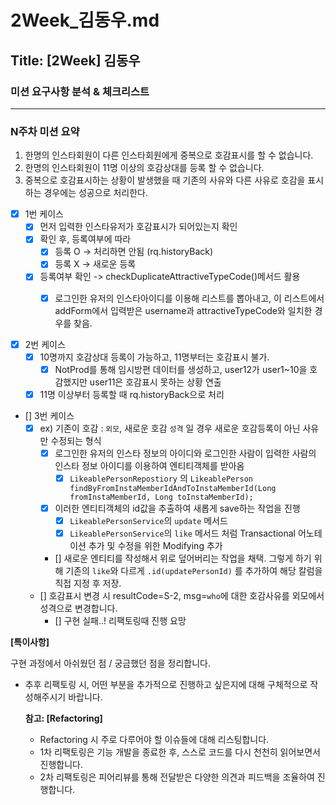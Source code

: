 # 2Week_김동우.md

## Title: [2Week] 김동우

### 미션 요구사항 분석 & 체크리스트

---

### N주차 미션 요약

1. 한명의 인스타회원이 다른 인스타회원에게 중복으로 호감표시를 할 수 없습니다.
2. 한명의 인스타회원이 11명 이상의 호감상대를 등록 할 수 없습니다.
3. 중복으로 호감표시하는 상황이 발생했을 때 기존의 사유와 다른 사유로 호감을 표시하는 경우에는 성공으로 처리한다.

- [x] 1번 케이스
    - [x] 먼저 입력한 인스타유저가 호감표시가 되어있는지 확인
    - [x] 확인 후, 등록여부에 따라
        - [x] 등록 O -> 처리하면 안됨 (rq.historyBack)
        - [x] 등록 X -> 새로운 등록
    - [x] 등록여부 확인 -> checkDuplicateAttractiveTypeCode()메서드 활용
        - [x] 로그인한 유저의 인스타아이디를 이용해 리스트를 뽑아내고, 이 리스트에서 addForm에서 입력받은 username과 attractiveTypeCode와 일치한 경우를 찾음.


- [x] 2번 케이스
    - [x] 10명까지 호감상대 등록이 가능하고, 11명부터는 호감표시 불가.
        - [x] NotProd를 통해 임시방편 데이터를 생성하고, user12가 user1~10을 호감했지만 user11은 호감표시 못하는 상황 연출
    - [x] 11명 이상부터 등록할 때 rq.historyBack으로 처리

- [] 3번 케이스
    - [x] ex) 기존이 호감 : `외모`, 새로운 호감 `성격` 일 경우 새로운 호감등록이 아닌 사유만 수정되는 형식
        - [x] 로그인한 유저의 인스타 정보의 아이디와 로그인한 사람이 입력한 사람의 인스타 정보 아이디를 이용하여 엔티티객체를 받아옴
            - [x] `LikeablePersonRepostiory`
              의 `LikeablePerson findByFromInstaMemberIdAndToInstaMemberId(Long fromInstaMemberId, Long toInstaMemberId);`
        - [x] 이러한 엔티티객체의 id값을 추출하여 새롭게 save하는 작업을 진행
            - [x] `LikeablePersonService`의 `update` 메서드
            - [x] `LikeablePersonService`의 `like` 메서드 처럼 Transactional 어노테이션 추가 및 수정을 위한 Modifying 추가
        - [] 새로운 엔티티를 작성해서 위로 덮어버리는 작업을 채택. 그렇게 하기 위해 기존의 `like`와 다르게 `.id(updatePersonId)` 를 추가하여 해당 칼럼을 직접 지정 후 저장.
    - [] 호감표시 변경 시 resultCode=S-2, msg=`who`에 대한 호감사유를 외모에서 성격으로 변경합니다.
        - [] 구현 실패..! 리팩토링때 진행 요망

**[특이사항]**

구현 과정에서 아쉬웠던 점 / 궁금했던 점을 정리합니다.

- 추후 리팩토링 시, 어떤 부분을 추가적으로 진행하고 싶은지에 대해 구체적으로 작성해주시기 바랍니다.

  **참고: [Refactoring]**

    - Refactoring 시 주로 다루어야 할 이슈들에 대해 리스팅합니다.
    - 1차 리팩토링은 기능 개발을 종료한 후, 스스로 코드를 다시 천천히 읽어보면서 진행합니다.
    - 2차 리팩토링은 피어리뷰를 통해 전달받은 다양한 의견과 피드백을 조율하여 진행합니다.